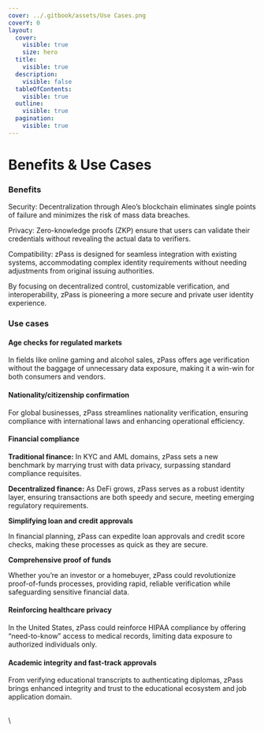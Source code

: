 ```yaml
---
cover: ../.gitbook/assets/Use Cases.png
coverY: 0
layout:
  cover:
    visible: true
    size: hero
  title:
    visible: true
  description:
    visible: false
  tableOfContents:
    visible: true
  outline:
    visible: true
  pagination:
    visible: true
---
```


# Benefits & Use Cases

### Benefits

Security: Decentralization through Aleo’s blockchain eliminates single points of failure and minimizes the risk of mass data breaches.

Privacy: Zero-knowledge proofs (ZKP) ensure that users can validate their credentials without revealing the actual data to verifiers.

Compatibility: zPass is designed for seamless integration with existing systems, accommodating complex identity requirements without needing adjustments from original issuing authorities.

By focusing on decentralized control, customizable verification, and interoperability, zPass is pioneering a more secure and private user identity experience.

### Use cases

#### **Age checks for regulated markets**

In fields like online gaming and alcohol sales, zPass offers age verification without the baggage of unnecessary data exposure, making it a win-win for both consumers and vendors.

#### **Nationality/citizenship confirmation**

For global businesses, zPass streamlines nationality verification, ensuring compliance with international laws and enhancing operational efficiency.

#### **Financial compliance**

**Traditional finance:** In KYC and AML domains, zPass sets a new benchmark by marrying trust with data privacy, surpassing standard compliance requisites.

**Decentralized finance:** As DeFi grows, zPass serves as a robust identity layer, ensuring transactions are both speedy and secure, meeting emerging regulatory requirements.

**Simplifying loan and credit approvals**

In financial planning, zPass can expedite loan approvals and credit score checks, making these processes as quick as they are secure.

**Comprehensive proof of funds**

Whether you’re an investor or a homebuyer, zPass could revolutionize proof-of-funds processes, providing rapid, reliable verification while safeguarding sensitive financial data.

#### **Reinforcing healthcare privacy**

In the United States, zPass could reinforce HIPAA compliance by offering “need-to-know” access to medical records, limiting data exposure to authorized individuals only.

#### **Academic integrity and fast-track approvals**

From verifying educational transcripts to authenticating diplomas, zPass brings enhanced integrity and trust to the educational ecosystem and job application domain.

\
\
